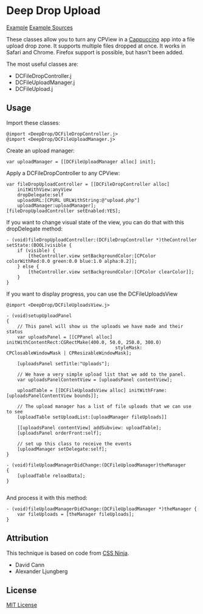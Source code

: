 Deep Drop Upload
==========

[Example](http://labs.astrobunny.net/cappdemos/deepdrop/)
[Example Sources](https://github.com/davidsiaw/deepdrop-example)

These classes allow you to turn any CPView in a [Cappuccino](http://github.com/cappuccino/cappuccino) app into a file upload drop zone.  It supports multiple files dropped at once.  It works in Safari and Chrome.  Firefox support is possible, but hasn't been added.

The most useful classes are:

* DCFileDropController.j
* DCFileUploadManager.j
* DCFileUpload.j


## Usage

Import these classes:

```objectivej
@import <DeepDrop/DCFileDropController.j>
@import <DeepDrop/DCFileUploadManager.j>
```

Create an upload manager:

```objectivej
var uploadManager = [[DCFileUploadManager alloc] init];
```

Apply a DCFileDropController to any CPView:

```objectivej
var fileDropUploadController = [[DCFileDropController alloc] 
	initWithView:anyView 
	dropDelegate:self 
	uploadURL:[CPURL URLWithString:@"upload.php"] 
	uploadManager:uploadManager];
[fileDropUploadController setEnabled:YES];
```

If you want to change visual state of the view, you can do that with this dropDelegate method:

```objectivej
- (void)fileDropUploadController:(DCFileDropController *)theController setState:(BOOL)visible {
	if (visible) {
		[theController.view setBackgroundColor:[CPColor colorWithRed:0.0 green:0.0 blue:1.0 alpha:0.2]];
	} else {
		[theController.view setBackgroundColor:[CPColor clearColor]];
	}
}
```

If you want to display progress, you can use the DCFileUploadsView

```objectivej
@import <DeepDrop/DCFileUploadsView.j>

- (void)setupUploadPanel
{
	// This panel will show us the uploads we have made and their status
	var uploadsPanel = [[CPPanel alloc] initWithContentRect:CGRectMake(400.0, 50.0, 250.0, 300.0)
										styleMask: CPClosableWindowMask | CPResizableWindowMask];

	[uploadsPanel setTitle:"Uploads"];

	// We have a very simple upload list that we add to the panel.
	var uploadsPanelContentView = [uploadsPanel contentView];

	uploadTable = [[DCFileUploadsView alloc] initWithFrame:[uploadsPanelContentView bounds]];

	// The upload manager has a list of file uploads that we can use to see
	[uploadTable setUploadList:[uploadManager fileUploads]]

	[[uploadsPanel contentView] addSubview: uploadTable];
	[uploadsPanel orderFront:self];

	// set up this class to receive the events
	[uploadManager setDelegate:self];
}
	
- (void)fileUploadManagerDidChange:(DCFileUploadManager)theManager
{
	[uploadTable reloadData];
}
	
```

And process it with this method:

```objectivej
- (void)fileUploadManagerDidChange:(DCFileUploadManager *)theManager {
	var fileUploads = [theManager fileUploads];
}
```


## Attribution

This technique is based on code from [CSS Ninja](http://www.thecssninja.com/javascript/gmail-upload).

* David Cann
* Alexander Ljungberg


## License

[MIT License](http://www.opensource.org/licenses/mit-license.php)

